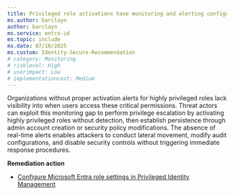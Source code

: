```yaml
---
title: Privileged role activations have monitoring and alerting configured
ms.author: barclayn
author: barclayn
ms.service: entra-id
ms.topic: include
ms.date: 07/10/2025
ms.custom: Identity-Secure-Recommendation
# category: Monitoring
# risklevel: High
# userimpact: Low
# implementationcost: Medium
---
```

Organizations without proper activation alerts for highly privileged roles lack visibility into when users access these critical permissions. Threat actors can exploit this monitoring gap to perform privilege escalation by activating highly privileged roles without detection, then establish persistence through admin account creation or security policy modifications. The absence of real-time alerts enables attackers to conduct lateral movement, modify audit configurations, and disable security controls without triggering immediate response procedures.

**Remediation action**

- [Configure Microsoft Entra role settings in Privileged Identity Management](/entra/id-governance/privileged-identity-management/pim-how-to-change-default-settings.md#require-justification-on-activation)
